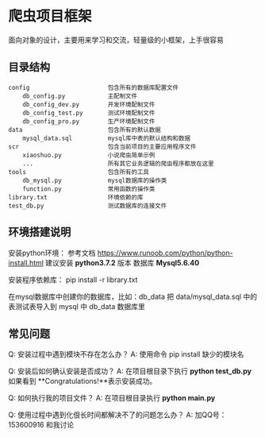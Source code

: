 爬虫项目框架
===============================
面向对象的设计，主要用来学习和交流，轻量级的小框架，上手很容易

目录结构
-------------------
```
config					    包含所有的数据库配置文件
    db_config.py            主配制文件
    db_config_dev.py        开发环境配制文件
    db_config_test.py       测试环境配制文件
    db_config_pro.py        生产环境配制文件
data 					    包含所有的默认数据
    mysql_data.sql 	        mysql库中表的默认结构和数据
scr 					    包含当前项目的主要应用程序文件
	xiaoshuo.py 			小说爬虫简单示例
	...						所有其它业务逻辑的爬虫程序都放在这里				
tools						包含所有的工具
	db_mysql.py 		    mysql数据库的操作类
	function.py 		    常用函数的操作类
library.txt 				环境依赖的库
test_db.py 					测试数据库的连接文件
```

环境搭建说明
-------------------

安装python环境：
	参考文档 https://www.runoob.com/python/python-install.html
	建议安装 **python3.7.2** 版本
	数据库 **Mysql5.6.40**

安装程序依赖库：
	pip install -r library.txt

在mysql数据库中创建你的数据库，比如：db_data
	把 data/mysql_data.sql 中的表测试表导入到 mysql 中 db_data 数据库里

常见问题
-------------------
Q: 安装过程中遇到模块不存在怎么办？
A: 使用命令 pip install 缺少的模块名

Q: 安装后如何确认安装是否成功？
A: 在项目根目录下执行 **python test_db.py** 如果看到 **Congratulations!**表示安装成功。

Q: 如何执行我的项目文件？
A: 在项目根目录执行 **python main.py**

Q: 使用过程中遇到化佷长时间都解决不了的问题怎么办？
A: 加QQ号：153600916 和我讨论


